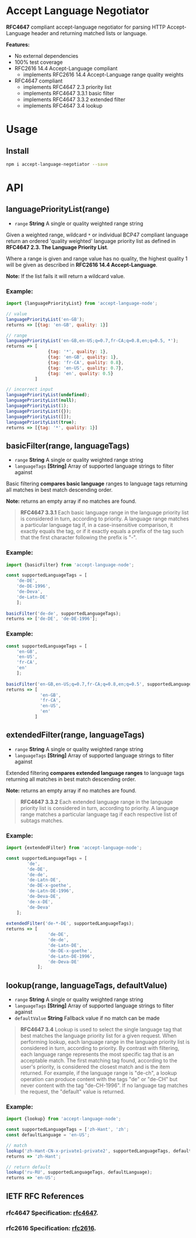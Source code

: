 # Accept Language Negotiator
**RFC4647** compliant accept-language negotiator for parsing HTTP 
Accept-Language header and returning matched lists or language.

**Features:**
- No external dependencies 
- 100% test coverage
- RFC2616 14.4 Accept-Language compliant
    - implements RFC2616 14.4 Accept-Language range quality weights
- RFC4647 compliant
    - implements RFC4647 2.3 priority list
    - implements RFC4647 3.3.1 basic filter
    - implements RFC4647 3.3.2 extended filter
    - implements RFC4647 3.4 lookup

# Usage

## Install
```sh
npm i accept-language-negotiator --save
```

# API

## languagePriorityList(range)

- `range` **String** A single or quality weighted range string

Given a weighted range, wildcard `*` or individual BCP47 compliant 
language return an ordered 'quality weighted' language priority list as 
defined in **RFC4647 2.3. The Language Priority List**.

Where a range is given and range value has no quality, the highest 
quality 1 will be given as described in **RFC2616 14.4 Accept-Language**.

**Note:** If the list fails it will return a wildcard value.

### Example:

```js
import {languagePriorityList} from 'accept-language-node';

// value
languagePriorityList('en-GB');
returns => [{tag: 'en-GB', quality: 1}]

// range
languagePriorityList('en-GB,en-US;q=0.7,fr-CA;q=0.8,en;q=0.5, *');
returns => [
                {tag: '*', quality: 1}, 
                {tag: 'en-GB', quality: 1}, 
                {tag: 'fr-CA', quality: 0.8},
                {tag: 'en-US', quality: 0.7},
                {tag: 'en', quality: 0.5}
           ]

// incorrect input
languagePriorityList(undefined);
languagePriorityList(null);
languagePriorityList(1);
languagePriorityList({});
languagePriorityList([]);
languagePriorityList(true);
returns => [{tag: '*', quality: 1}]
```

## basicFilter(range, languageTags)

- `range` **String** A single or quality weighted range string
- `languageTags` **[String]** Array of supported language strings to filter against 

Basic filtering **compares basic language** ranges to language tags 
returning all matches in best match descending order. 

**Note:** returns an empty array if no matches are found.
   
> **RFC4647 3.3.1** Each basic language range in 
the language priority list is considered in turn, according to priority.
A language range matches a particular language tag if, in a 
case-insensitive comparison, it exactly equals the tag, or if it 
exactly equals a prefix of the tag such that the first character 
following the prefix is "-".

### Example:

```js
import {basicFilter} from 'accept-language-node';

const supportedLanguageTags = [
    'de-DE', 
    'de-DE-1996', 
    'de-Deva', 
    'de-Latn-DE'
    ];
    
basicFilter('de-de', supportedLanguageTags);
returns => ['de-DE', 'de-DE-1996'];
```


### Example:
```js
const supportedLanguageTags = [
    'en-GB', 
    'en-US', 
    'fr-CA', 
    'en'
    ];
    
basicFilter('en-GB,en-US;q=0.7,fr-CA;q=0.8,en;q=0.5', supportedLanguageTags);
returns => [
             'en-GB',
             'fr-CA',
             'en-US',
             'en'
           ]
```

## extendedFilter(range, languageTags)

- `range` **String** A single or quality weighted range string
- `languageTags` **[String]** Array of supported language strings to filter against 

Extended filtering **compares extended language ranges** to language 
tags returning all matches in best match descending order.

**Note:** returns an empty array if no matches are found.

> **RFC4647 3.3.2** Each extended language range in the language priority list is
considered in turn, according to priority.  A language range matches
a particular language tag if each respective list of subtags matches.

### Example:

```js
import {extendedFilter} from 'accept-language-node';

const supportedLanguageTags = [
        'de',
        'de-DE',
        'de-de',
        'de-Latn-DE',
        'de-DE-x-goethe',
        'de-Latn-DE-1996',
        'de-Deva-DE',
        'de-x-DE',
        'de-Deva'
    ];
    
extendedFilter('de-*-DE', supportedLanguageTags);
returns => [
                'de-DE',
                'de-de',
                'de-Latn-DE',
                'de-DE-x-goethe',
                'de-Latn-DE-1996',
                'de-Deva-DE'
            ];
```

## lookup(range, languageTags, defaultValue)

- `range` **String** A single or quality weighted range string
- `languageTags` **[String]** Array of supported language strings to filter against
- `defaultValue` **String** Fallback value if no match can be made

> **RFC4647 3.4** Lookup is used to select the 
single language tag that best matches the language priority list for a 
given request.  When performing lookup, each language range in the 
language priority list is considered in turn, according to priority.
By contrast with filtering, each language range represents the most 
specific tag that is an acceptable match. The first matching tag found, 
according to the user's priority, is considered the closest match and 
is the item returned. For example, if the language range is "de-ch", 
a lookup operation can produce content with the tags "de" or "de-CH" 
but never content with the tag "de-CH-1996".  If no language tag matches
the request, the "default" value is returned.

### Example:

```js
import {lookup} from 'accept-language-node';

const supportedLanguageTags = ['zh-Hant', 'zh';
const defaultLanguage = 'en-US';    

// match
lookup('zh-Hant-CN-x-private1-private2', supportedLanguageTags, defaultLanguage);
returns => 'zh-Hant';

// return default
lookup('ru-RU', supportedLanguageTags, defaultLanguage);
returns => 'en-US';
```

## IETF RFC References
### rfc4647 Specification: [rfc4647](https://www.ietf.org/rfc/rfc4647.txt).
### rfc2616 Specification: [rfc2616](https://www.ietf.org/rfc/rfc2616.txt).